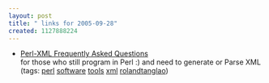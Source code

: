 ```yaml
---
layout: post
title: " links for 2005-09-28"
created: 1127888224
---
```

<ul class="delicious">
	<li>
		<div class="delicious-link"><a href="http://perl-xml.sourceforge.net/faq/">Perl-XML Frequently Asked Questions</a></div>
		<div class="delicious-extended">for those who still program in Perl :) and need to generate or Parse XML</div>
		<div class="delicious-tags">(tags: <a href="http://del.icio.us/rtanglao/perl">perl</a> <a href="http://del.icio.us/rtanglao/software">software</a> <a href="http://del.icio.us/rtanglao/tools">tools</a> <a href="http://del.icio.us/rtanglao/xml">xml</a> <a href="http://del.icio.us/rtanglao/rolandtanglao">rolandtanglao</a>)</div>
	</li>
</ul>


